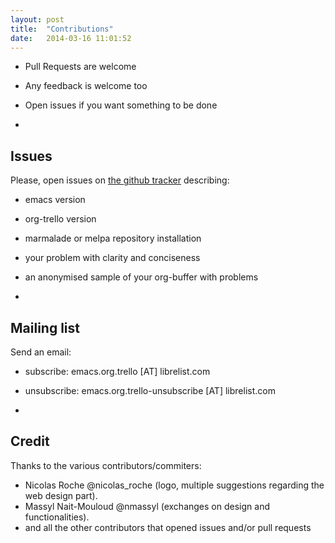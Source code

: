```yaml
---
layout: post
title:  "Contributions"
date:   2014-03-16 11:01:52
---
```


- Pull Requests are welcome
- Any feedback is welcome too
- Open issues if you want something to be done

-

## Issues

Please, open issues on [the github tracker](https://github.com/org-trello/org-trello/issues?state=open) describing:

- emacs version
- org-trello version
- marmalade or melpa repository installation
- your problem with clarity and conciseness
- an anonymised sample of your org-buffer with problems

-

## Mailing list

Send an email:

- subscribe: emacs.org.trello [AT] librelist.com
- unsubscribe: emacs.org.trello-unsubscribe [AT] librelist.com

-

## Credit

Thanks to the various contributors/commiters:

- Nicolas Roche @nicolas_roche (logo, multiple suggestions regarding the web design part).
- Massyl Nait-Mouloud @nmassyl (exchanges on design and functionalities).
- and all the other contributors that opened issues and/or pull requests
